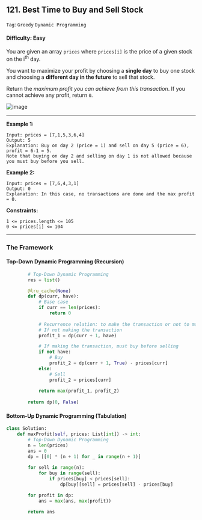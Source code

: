 ## 121. Best Time to Buy and Sell Stock

```Tag```: ```Greedy``` ```Dynamic Programming```

#### Difficulty: Easy

You are given an array ```prices``` where ```prices[i]``` is the price of a given stock on the i<sup>th</sup> day.

You want to maximize your profit by choosing a __single day__ to buy one stock and choosing a __different day in the future__ to sell that stock.

Return the _maximum profit you can achieve from this transaction_. If you cannot achieve any profit, return ```0```.

![image](https://user-images.githubusercontent.com/35042430/205685808-073c32d4-6d55-4dde-b9ae-793367ad49a4.png)

---

__Example 1:__

```
Input: prices = [7,1,5,3,6,4]
Output: 5
Explanation: Buy on day 2 (price = 1) and sell on day 5 (price = 6), profit = 6-1 = 5.
Note that buying on day 2 and selling on day 1 is not allowed because you must buy before you sell.
```

__Example 2:__
```
Input: prices = [7,6,4,3,1]
Output: 0
Explanation: In this case, no transactions are done and the max profit = 0.
```

__Constraints:__
```
1 <= prices.length <= 105
0 <= prices[i] <= 104
```

---

### The Framework

#### Top-Down Dynamic Programming (Recursion)

```Python
        # Top-Down Dynamic Programming
        res = list()

        @lru_cache(None)
        def dp(curr, have):
            # Base case
            if curr == len(prices):
                return 0
            
            # Recurrence relation: to make the transaction or not to make the transaction
            # If not making the transaction
            profit_1 = dp(curr + 1, have)

            # If making the transaction, must buy before selling
            if not have:
                # Buy
                profit_2 = dp(curr + 1, True) - prices[curr]
            else:
                # Sell
                profit_2 = prices[curr]
            
            return max(profit_1, profit_2)
        
        return dp(0, False)
```

#### Bottom-Up Dynamic Programming (Tabulation)

```Python
class Solution:
    def maxProfit(self, prices: List[int]) -> int:
        # Top-Down Dynamic Programming
        n = len(prices)
        ans = 0
        dp = [[0] * (n + 1) for _ in range(n + 1)]
        
        for sell in range(n):
            for buy in range(sell):
                if prices[buy] < prices[sell]:
                    dp[buy][sell] = prices[sell] - prices[buy]

        for profit in dp:
            ans = max(ans, max(profit))

        return ans
```
